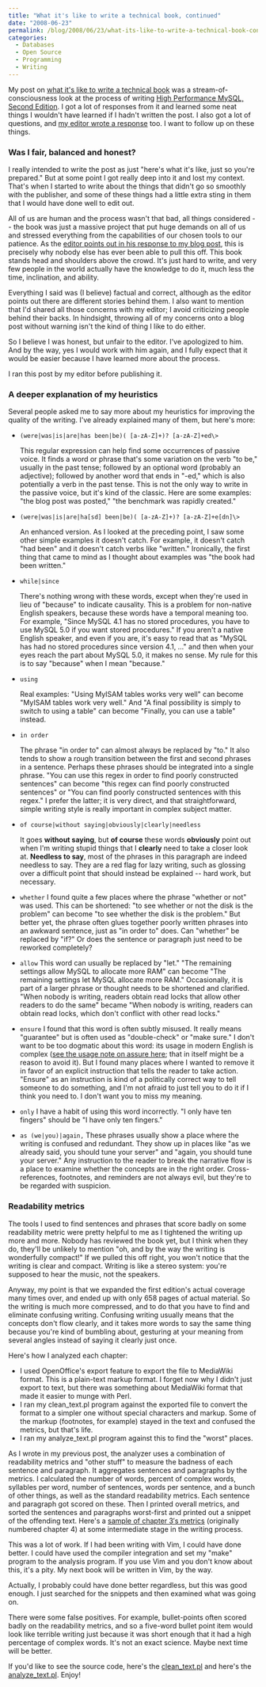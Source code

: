 ```yaml
---
title: "What it's like to write a technical book, continued"
date: "2008-06-23"
permalink: /blog/2008/06/23/what-its-like-to-write-a-technical-book-continued/
categories:
  - Databases
  - Open Source
  - Programming
  - Writing
---
```

My post on [what it's like to write a technical book][1] was a stream-of-consciousness look at the process of writing [High Performance MySQL, Second Edition][2]. I got a lot of responses from it and learned some neat things I wouldn't have learned if I hadn't written the post. I also got a lot of questions, and [my editor wrote a response][3] too. I want to follow up on these things.

### Was I fair, balanced and honest?

I really intended to write the post as just "here's what it's like, just so you're prepared." But at some point I got really deep into it and lost my context. That's when I started to write about the things that didn't go so smoothly with the publisher, and some of these things had a little extra sting in them that I would have done well to edit out.

All of us are human and the process wasn't that bad, all things considered -- the book was just a massive project that put huge demands on all of us and stressed everything from the capabilities of our chosen tools to our patience. As the [editor points out in his response to my blog post][3], this is precisely why nobody else has ever been able to pull this off. This book stands head and shoulders above the crowd. It's just hard to write, and very few people in the world actually have the knowledge to do it, much less the time, inclination, and ability.

Everything I said was (I believe) factual and correct, although as the editor points out there are different stories behind them. I also want to mention that I'd shared all those concerns with my editor; I avoid criticizing people behind their backs. In hindsight, throwing all of my concerns onto a blog post without warning isn't the kind of thing I like to do either.

So I believe I was honest, but unfair to the editor. I've apologized to him. And by the way, yes I would work with him again, and I fully expect that it would be easier because I have learned more about the process.

I ran this post by my editor before publishing it.

### A deeper explanation of my heuristics

Several people asked me to say more about my heuristics for improving the quality of the writing. I've already explained many of them, but here's more:

* `(were|was|is|are|has been|be)( [a-zA-Z]+)? [a-zA-Z]+ed\>`

    This regular expression can help find some occurrences of passive voice. It finds a word or phrase that's some variation on the verb "to be," usually in the past tense; followed by an optional word (probably an adjective); followed by another word that ends in "-ed," which is also potentially a verb in the past tense. This is not the only way to write in the passive voice, but it's kind of the classic. Here are some examples: "the blog post was posted," "the benchmark was rapidly created."
* `(were|was|is|are|ha[sd] been|be)( [a-zA-Z]+)? [a-zA-Z]+e[dn]\>`

    An enhanced version. As I looked at the preceding point, I saw some other simple examples it doesn't catch. For example, it doesn't catch "had been" and it doesn't catch verbs like "written." Ironically, the first thing that came to mind as I thought about examples was "the book had been written."
* `while|since`

    There's nothing wrong with these words, except when they're used in lieu of "because" to indicate causality. This is a problem for non-native English speakers, because these words have a temporal meaning too. For example, "Since MySQL 4.1 has no stored procedures, you have to use MySQL 5.0 if you want stored procedures." If you aren't a native English speaker, and even if you are, it's easy to read that as "MySQL has had no stored procedures since version 4.1, &#8230;" and then when your eyes reach the part about MySQL 5.0, it makes no sense. My rule for this is to say "because" when I mean "because."
* `using`

    Real examples: "Using MyISAM tables works very well" can become "MyISAM tables work very well." And "A final possibility is simply to switch to using a table" can become "Finally, you can use a table" instead.
* `in order`

    The phrase "in order to" can almost always be replaced by "to." It also tends to show a rough transition between the first and second phrases in a sentence. Perhaps these phrases should be integrated into a single phrase. "You can use this regex in order to find poorly constructed sentences" can become "this regex can find poorly constructed sentences" or "You can find poorly constructed sentences with this regex." I prefer the latter; it is very direct, and that straightforward, simple writing style is really important in complex subject matter.
* `of course|without saying|obviously|clearly|needless`

    It goes **without saying**, but **of course** these words **obviously** point out when I'm writing stupid things that I **clearly** need to take a closer look at. **Needless to say**, most of the phrases in this paragraph are indeed needless to say. They are a red flag for lazy writing, such as glossing over a difficult point that should instead be explained -- hard work, but necessary.
* `whether`
    I found quite a few places where the phrase "whether or not" was used. This can be shortened: "to see whether or not the disk is the problem" can become "to see whether the disk is the problem." But better yet, the phrase often glues together poorly written phrases into an awkward sentence, just as "in order to" does. Can "whether" be replaced by "if?" Or does the sentence or paragraph just need to be reworked completely?
* `allow`
    This word can usually be replaced by "let." "The remaining settings allow MySQL to allocate more RAM" can become "The remaining settings let MySQL allocate more RAM." Occasionally, it is part of a larger phrase or thought needs to be shortened and clarified. "When nobody is writing, readers obtain read locks that allow other readers to do the same" became "When nobody is writing, readers can obtain read locks, which don't conflict with other read locks."</p> 
* `ensure`
    I found that this word is often subtly misused. It really means "guarantee" but is often used as "double-check" or "make sure." I don't want to be too dogmatic about this word: its usage in modern English is complex ([see the usage note on assure here][4]; that in itself might be a reason to avoid it). But I found many places where I wanted to remove it in favor of an explicit instruction that tells the reader to take action. "Ensure" as an instruction is kind of a politically correct way to tell someone to do something, and I'm not afraid to just tell you to do it if I think you need to. I don't want you to miss my meaning.
* `only`
    I have a habit of using this word incorrectly. "I only have ten fingers" should be "I have only ten fingers."
* `as (we|you)|again,`
   These phrases usually show a place where the writing is confused and redundant. They show up in places like "as we already said, you should tune your server" and "again, you should tune your server." Any instruction to the reader to break the narrative flow is a place to examine whether the concepts are in the right order. Cross-references, footnotes, and reminders are not always evil, but they're to be regarded with suspicion.

### Readability metrics

The tools I used to find sentences and phrases that score badly on some readability metric were pretty helpful to me as I tightened the writing up more and more. Nobody has reviewed the book yet, but I think when they do, they'll be unlikely to mention "oh, and by the way the writing is wonderfully compact!" If we pulled this off right, you won't notice that the writing is clear and compact. Writing is like a stereo system: you're supposed to hear the music, not the speakers.

Anyway, my point is that we expanded the first edition's actual coverage many times over, and ended up with only 658 pages of actual material. So the writing is much more compressed, and to do that you have to find and eliminate confusing writing. Confusing writing usually means that the concepts don't flow clearly, and it takes more words to say the same thing because you're kind of bumbling about, gesturing at your meaning from several angles instead of saying it clearly just once.

Here's how I analyzed each chapter:

*   I used OpenOffice's export feature to export the file to MediaWiki format. This is a plain-text markup format. I forget now why I didn't just export to text, but there was something about MediaWiki format that made it easier to munge with Perl.
*   I ran my clean_text.pl program against the exported file to convert the format to a simpler one without special characters and markup. Some of the markup (footnotes, for example) stayed in the text and confused the metrics, but that's life.
*   I ran my analyze_text.pl program against this to find the "worst" places.

As I wrote in my previous post, the analyzer uses a combination of readability metrics and "other stuff" to measure the badness of each sentence and paragraph. It aggregates sentences and paragraphs by the metrics. I calculated the number of words, percent of complex words, syllables per word, number of sentences, words per sentence, and a bunch of other things, as well as the standard readability metrics. Each sentence and paragraph got scored on these. Then I printed overall metrics, and sorted the sentences and paragraphs worst-first and printed out a snippet of the offending text. Here's a [sample of chapter 3&#8242;s metrics][5] (originally numbered chapter 4) at some intermediate stage in the writing process.

This was a lot of work. If I had been writing with Vim, I could have done better. I could have used the compiler integration and set my "make" program to the analysis program. If you use Vim and you don't know about this, it's a pity. My next book will be written in Vim, by the way.

Actually, I probably could have done better regardless, but this was good enough. I just searched for the snippets and then examined what was going on.

There were some false positives. For example, bullet-points often scored badly on the readability metrics, and so a five-word bullet point item would look like terrible writing just because it was short enough that it had a high percentage of complex words. It's not an exact science. Maybe next time will be better.

If you'd like to see the source code, here's the [clean_text.pl][6] and here's the [analyze_text.pl][7]. Enjoy!

 [1]: http://www.xaprb.com/blog/2008/06/15/what-is-it-like-to-write-a-technical-book/
 [2]: http://www.highperfmysql.com/
 [3]: http://toc.oreilly.com/2008/06/oreilly-author-and-editor-air.html
 [4]: http://dictionary.reference.com/browse/assure
 [5]: http://www.xaprb.com/articles/ch04.txt
 [6]: http://www.xaprb.com/articles/clean_text.txt
 [7]: http://www.xaprb.com/articles/analyze_text.txt
